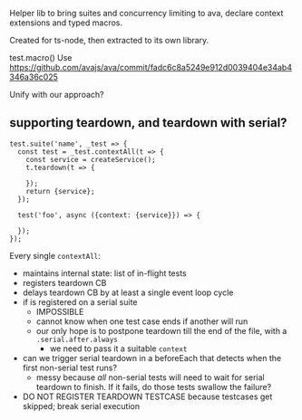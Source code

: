 Helper lib to bring suites and concurrency limiting to ava, declare context extensions and typed macros.

Created for ts-node, then extracted to its own library.

test.macro()
Use https://github.com/avajs/ava/commit/fadc6c8a5249e912d0039404e34ab4346a36c025

Unify with our approach?

## supporting teardown, and teardown with serial?

```
test.suite('name', _test => {
  const test = _test.contextAll(t => {
    const service = createService();
    t.teardown(t => {
      
    });
    return {service};
  });

  test('foo', async ({context: {service}}) => {
    
  });
});
```

Every single `contextAll`:
- maintains internal state: list of in-flight tests
- registers teardown CB
- delays teardown CB by at least a single event loop cycle
- if is registered on a serial suite
  - IMPOSSIBLE
  - cannot know when one test case ends if another will run
  - our only hope is to postpone teardown till the end of the file, with a `.serial.after.always`
    - we need to pass it a suitable `context`
- can we trigger serial teardown in a beforeEach that detects when the first non-serial test runs?
  - messy because *all* non-serial tests will need to wait for serial teardown to finish.  If it fails, do those tests swallow the failure?
- DO NOT REGISTER TEARDOWN TESTCASE because testcases get skipped; break serial execution
